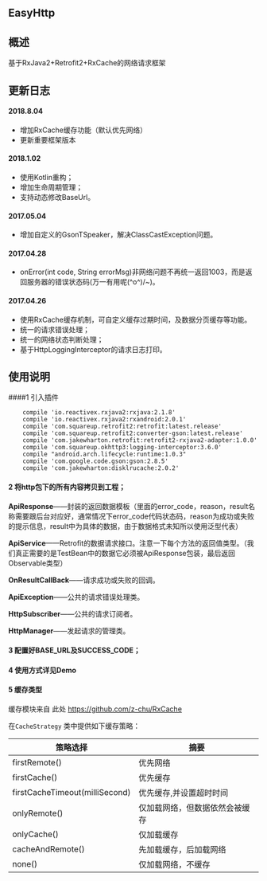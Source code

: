 
## EasyHttp

## 概述
基于RxJava2+Retrofit2+RxCache的网络请求框架

## 更新日志

#### 2018.8.04
* 增加RxCache缓存功能（默认优先网络）
* 更新重要框架版本

#### 2018.1.02
* 使用Kotlin重构；
* 增加生命周期管理；
* 支持动态修改BaseUrl。

#### 2017.05.04
* 增加自定义的GsonTSpeaker，解决ClassCastException问题。

#### 2017.04.28
* onError(int code, String errorMsg)非网络问题不再统一返回1003，而是返回服务器的错误状态码(万一有用呢\(^o^)/~)。

#### 2017.04.26
* 使用RxCache缓存机制，可自定义缓存过期时间，及数据分页缓存等功能。
* 统一的请求错误处理；
* 统一的网络状态判断处理；
* 基于HttpLoggingInterceptor的请求日志打印。

## 使用说明

####1 引入插件


        compile 'io.reactivex.rxjava2:rxjava:2.1.8'
        compile 'io.reactivex.rxjava2:rxandroid:2.0.1'
        compile 'com.squareup.retrofit2:retrofit:latest.release'
        compile 'com.squareup.retrofit2:converter-gson:latest.release'
        compile 'com.jakewharton.retrofit:retrofit2-rxjava2-adapter:1.0.0'
        compile 'com.squareup.okhttp3:logging-interceptor:3.6.0'
        compile "android.arch.lifecycle:runtime:1.0.3"
        compile 'com.google.code.gson:gson:2.8.5'
        compile 'com.jakewharton:disklrucache:2.0.2'

#### 2 将http包下的所有内容拷贝到工程；

**ApiResponse**——封装的返回数据模板（里面的error_code，reason，result名称需要跟后台对应好，通常情况下error_code代码状态码，reason为成功或失败的提示信息，result中为具体的数据，由于数据格式未知所以使用泛型代表）

**ApiService**——Retrofit的数据请求接口。注意一下每个方法的返回值类型。（我们真正需要的是TestBean中的数据它必须被ApiResponse包装，最后返回Observable类型）

**OnResultCallBack**——请求成功或失败的回调。

**ApiException**——公共的请求错误处理类。

**HttpSubscriber**——公共的请求订阅者。

**HttpManager**——发起请求的管理类。

#### 3 配置好BASE_URL及SUCCESS_CODE；

#### 4 使用方式详见Demo

#### 5 缓存类型
缓存模块来自 此处 https://github.com/z-chu/RxCache

在`CacheStrategy` 类中提供如下缓存策略：

 策略选择                   | 摘要      
 ------------------------- | ------- 
 firstRemote()             | 优先网络
 firstCache() |优先缓存
 firstCacheTimeout(milliSecond) |优先缓存,并设置超时时间
 onlyRemote() | 仅加载网络，但数据依然会被缓存
 onlyCache()           | 仅加载缓存 
 cacheAndRemote()              | 先加载缓存，后加载网络   
 none()              | 仅加载网络，不缓存

